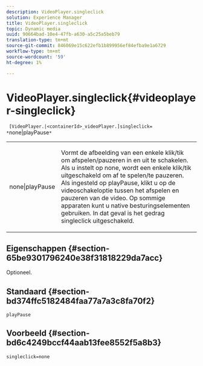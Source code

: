 ```yaml
---
description: VideoPlayer.singleclick
solution: Experience Manager
title: VideoPlayer.singleclick
topic: Dynamic media
uuid: 90664bad-10e4-47fb-a630-a5c25a5beb79
translation-type: tm+mt
source-git-commit: 846069e15c622efb1b899956ef84efba9e1a6729
workflow-type: tm+mt
source-wordcount: '59'
ht-degree: 1%

---
```



# VideoPlayer.singleclick{#videoplayer-singleclick}

` [VideoPlayer.|<containerId>_videoPlayer.]singleclick= *`none|playPause`*`

<table id="table_53A26E1617CB411B9586203CB9AA1AB2"> 
 <tbody> 
  <tr> 
   <td colname="col1"> <p> <span class="codeph"> <span class="varname"> none|playPause</span> </span> </p> </td> 
   <td colname="col2"> <p> Vormt de afbeelding van een enkele klik/tik om afspelen/pauzeren in en uit te schakelen. Als u instelt op <span class="codeph"> none</span>, wordt een enkele klik/tik uitgeschakeld om af te spelen/te pauzeren. Als ingesteld op <span class="codeph"> playPause</span>, klikt u op de videoschakeloptie tussen het afspelen en pauzeren van de video. Op sommige apparaten kunt u native besturingselementen gebruiken. In dat geval is het gedrag <span class="codeph"> singleclick</span> uitgeschakeld. </p> </td> 
  </tr> 
 </tbody> 
</table>

## Eigenschappen {#section-65be9301796240e38f31818229da7acc}

Optioneel.

## Standaard {#section-bd374ffc5182484faa77a7a3c8fa70f2}

`playPause`

## Voorbeeld {#section-bd6c4249bccf44aab13fee8552f5a8b3}

`singleclick=none`
